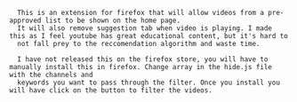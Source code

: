       This is an extension for firefox that will allow videos from a pre-approved list to be shown on the home page.
      It will also remove suggestion tab when video is playing. I made this as I feel youtube has great educational content, but it's hard to
      not fall prey to the reccomendation algorithm and waste time.
      
      I have not released this on the firefox store, you will have to manually install this in firefox. Change array in the hide.js file with the channels and 
      keywords you want to pass through the filter. Once you install you will have click on the button to filter the videos.
     
